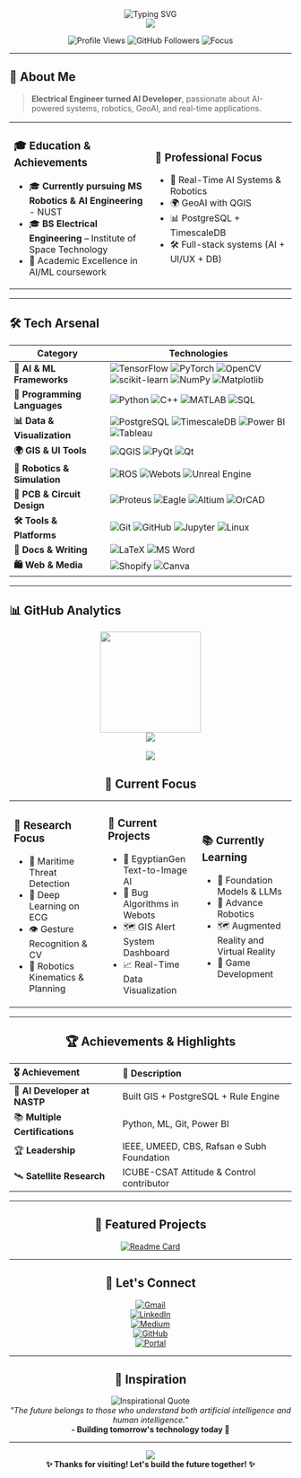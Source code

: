 <!-- Typing SVG with ocean theme -->
<div align="center">
  <img src="https://readme-typing-svg.herokuapp.com?font=Fira+Code&size=35&duration=3000&pause=1000&color=4682B4&center=true&vCenter=true&width=800&height=100&lines=Hi+%F0%9F%91%8B%2C+I'm+Rabbia+Waheed;AI+Developer+%26+Robotics+Engineer;GeoAI+Enthusiast+%F0%9F%8C%8D;Full-Stack+Problem+Solver" alt="Typing SVG" />
</div>

<div align="center">
  <img src="https://capsule-render.vercel.app/api?type=waving&color=gradient&customColorList=2,8,14,20,26&height=120&section=header&text=&fontSize=0" />
</div>

<p align="center">
  <img src="https://komarev.com/ghpvc/?username=rabbia67&color=4682b4&style=for-the-badge&label=Profile+Views" alt="Profile Views" />
  <img src="https://img.shields.io/github/followers/rabbia67?color=40e0d0&style=for-the-badge&logo=github&label=Followers" alt="GitHub Followers" />
  <img src="https://img.shields.io/badge/Focus-AI%2C%20GeoAI%2C%20Robotics-008B8B?style=for-the-badge" alt="Focus" />
</p>

---

## 🚀 About Me

> **Electrical Engineer turned AI Developer**, passionate about AI-powered systems, robotics, GeoAI, and real-time applications.

<table align="center">
<tr>
<td width="50%">

### 🎓 **Education & Achievements**
- 🎓 **Currently pursuing MS Robotics & AI Engineering** - NUST   
- 🎓 **BS Electrical Engineering** – Institute of Space Technology
- 🌟 Academic Excellence in AI/ML coursework


</td>
<td width="50%">

### 💼 **Professional Focus**
- 🤖 Real-Time AI Systems & Robotics  
- 🌍 GeoAI with QGIS  
- 📊 PostgreSQL + TimescaleDB  
- 🛠️ Full-stack systems (AI + UI/UX + DB)  

</td>
</tr>
</table>

---

## 🛠️ **Tech Arsenal**

<div align="center">

| **Category**                | **Technologies** |
|----------------------------|------------------|
| **🤖 AI & ML Frameworks**  | ![TensorFlow](https://img.shields.io/badge/TensorFlow-FF6F00?style=flat-square&logo=tensorflow&logoColor=white) ![PyTorch](https://img.shields.io/badge/PyTorch-EE4C2C?style=flat-square&logo=pytorch&logoColor=white) ![OpenCV](https://img.shields.io/badge/OpenCV-27338e?style=flat-square&logo=opencv&logoColor=white) ![scikit-learn](https://img.shields.io/badge/scikit--learn-F7931E?style=flat-square&logo=scikit-learn&logoColor=white) ![NumPy](https://img.shields.io/badge/NumPy-013243?style=flat-square&logo=numpy&logoColor=white) ![Matplotlib](https://img.shields.io/badge/Matplotlib-11557C?style=flat-square&logo=matplotlib&logoColor=white) |
| **🧠 Programming Languages** | ![Python](https://img.shields.io/badge/Python-3776AB?style=flat-square&logo=python&logoColor=white) ![C++](https://img.shields.io/badge/C++-00599C?style=flat-square&logo=c%2B%2B&logoColor=white) ![MATLAB](https://img.shields.io/badge/MATLAB-0076A8?style=flat-square&logo=mathworks&logoColor=white) ![SQL](https://img.shields.io/badge/SQL-336791?style=flat-square&logo=postgresql&logoColor=white) |
| **📊 Data & Visualization** | ![PostgreSQL](https://img.shields.io/badge/PostgreSQL-316192?style=flat-square&logo=postgresql&logoColor=white) ![TimescaleDB](https://img.shields.io/badge/TimescaleDB-FDB515?style=flat-square&logo=timescale&logoColor=white) ![Power BI](https://img.shields.io/badge/PowerBI-F2C811?style=flat-square&logo=powerbi&logoColor=black) ![Tableau](https://img.shields.io/badge/Tableau-E97627?style=flat-square&logo=tableau&logoColor=white) |
| **🌍 GIS & UI Tools**       | ![QGIS](https://img.shields.io/badge/QGIS-589632?style=flat-square&logo=qgis&logoColor=white) ![PyQt](https://img.shields.io/badge/PyQt-41CD52?style=flat-square&logo=qt&logoColor=white) ![Qt](https://img.shields.io/badge/Qt-41CD52?style=flat-square&logo=qt&logoColor=white) |
| **🤖 Robotics & Simulation**| ![ROS](https://img.shields.io/badge/ROS-22314E?style=flat-square&logo=ros&logoColor=white) ![Webots](https://img.shields.io/badge/Webots-000000?style=flat-square&logo=cyberbotics&logoColor=white) ![Unreal Engine](https://img.shields.io/badge/Unreal%20Engine-0E1128?style=flat-square&logo=unrealengine&logoColor=white) |
| **🧩 PCB & Circuit Design** | ![Proteus](https://img.shields.io/badge/Proteus-2C3539?style=flat-square&logo=proteus&logoColor=white) ![Eagle](https://img.shields.io/badge/Eagle-FF0000?style=flat-square&logo=autodesk&logoColor=white) ![Altium](https://img.shields.io/badge/Altium%20Designer-FFCC00?style=flat-square&logo=altium&logoColor=black) ![OrCAD](https://img.shields.io/badge/OrCAD-FF6F00?style=flat-square&logoColor=white) |
| **🛠️ Tools & Platforms**   | ![Git](https://img.shields.io/badge/Git-F05032?style=flat-square&logo=git&logoColor=white) ![GitHub](https://img.shields.io/badge/GitHub-181717?style=flat-square&logo=github&logoColor=white) ![Jupyter](https://img.shields.io/badge/Jupyter-F37626?style=flat-square&logo=jupyter&logoColor=white) ![Linux](https://img.shields.io/badge/Linux-FCC624?style=flat-square&logo=linux&logoColor=black) |
| **📝 Docs & Writing**       | ![LaTeX](https://img.shields.io/badge/LaTeX-008080?style=flat-square&logo=latex&logoColor=white) ![MS Word](https://img.shields.io/badge/Microsoft%20Word-2B579A?style=flat-square&logo=microsoft-word&logoColor=white) |
| **🛍️ Web & Media**         | ![Shopify](https://img.shields.io/badge/Shopify-7AB55C?style=flat-square&logo=shopify&logoColor=white) ![Canva](https://img.shields.io/badge/Canva-00C4CC?style=flat-square&logo=canva&logoColor=white) |

</div>


---

## 📊 **GitHub Analytics**

<div align="center">

<!-- GitHub stats: contributions, commits, stars, etc. -->
  <img height="180em" src="https://github-readme-stats.vercel.app/api?username=rabbia67&show_icons=true&theme=tokyonight&include_all_commits=true&count_private=true" />


<br/>

<!-- GitHub trophy board -->
<div align="center">
  <img src="https://github-profile-trophy.vercel.app/?username=rabbia67&theme=tokyonight&no-frame=true&no-bg=true&margin-w=4" />
</div>

<br/>

<!-- Alternative contribution activity graph -->
<div align="center">
  <img src="https://github-profile-summary-cards.vercel.app/api/cards/profile-details?username=rabbia67&theme=tokyonight" />
</div>



## 🎯 **Current Focus**

<table align="center">
<tr>
<td width="33%">

### 🔬 **Research Focus**
- 🚢 Maritime Threat Detection  
- 🧠 Deep Learning on ECG  
- 👁️ Gesture Recognition & CV  
- 🧪 Robotics Kinematics & Planning  

</td>
<td width="33%">

### 🚀 **Current Projects**
- 📡 EgyptianGen Text-to-Image AI  
- 🤖 Bug Algorithms in Webots  
- 🗺️ GIS Alert System Dashboard  
- 📈 Real-Time Data Visualization  

</td>
<td width="33%">

### 📚 **Currently Learning**
- 🧠 Foundation Models & LLMs  
- 📱 Advance Robotics
- 🗺️ Augmented Reality and Virtual Reality 
- 🤖 Game Development 

</td>
</tr>
</table>

---

## 🏆 **Achievements & Highlights**

<div align="center">

| 🎖️ Achievement | 📝 Description |
|:---|:---|
| 🧪 **AI Developer at NASTP** | Built GIS + PostgreSQL + Rule Engine |
| 📚 **Multiple Certifications** | Python, ML, Git, Power BI |
| 🏆 **Leadership** | IEEE, UMEED, CBS, Rafsan e Subh Foundation |
| 🛰️ **Satellite Research** | ICUBE-CSAT Attitude & Control contributor |

</div>

---

## 🌟 **Featured Projects**

<div align="center">

[![Readme Card](https://github-readme-stats.vercel.app/api/pin/?username=rabbia67&repo=EgyptianGen&theme=tokyonight)](https://github.com/rabbia67/EgyptianGen)

</div>

---

## 🤝 **Let's Connect**

<div align="center">

[![Gmail](https://img.shields.io/badge/Gmail-rabbiawaheed3952@gmail.com-D14836?style=for-the-badge&logo=gmail&logoColor=white)](mailto:rabbiawaheed3952@gmail.com)  
[![LinkedIn](https://img.shields.io/badge/LinkedIn-RabbiaWaheed-0077B5?style=for-the-badge&logo=linkedin&logoColor=white)](https://linkedin.com/in/rabbia-waheed-02b96921a/)  
[![Medium](https://img.shields.io/badge/Medium-Articles-000000?style=for-the-badge&logo=medium&logoColor=white)](https://medium.com/@rabbiawaheed395)  
[![GitHub](https://img.shields.io/badge/GitHub-rabbia67-181717?style=for-the-badge&logo=github&logoColor=white)](https://github.com/rabbia67)  
[![Portal](https://img.shields.io/badge/Portal-Website-28a745?style=for-the-badge&logo=google-chrome&logoColor=white)](https://rabbia67.github.io/)

</div>



---

## 💭 **Inspiration**

<div align="center">
  <img src="https://quotes-github-readme.vercel.app/api?type=horizontal&theme=tokyonight" alt="Inspirational Quote" />
</div>

<div align="center">
  <i>"The future belongs to those who understand both artificial intelligence and human intelligence."</i>  
  <br>
  <b>- Building tomorrow's technology today 🚀</b>
</div>

---

<div align="center">
  <img src="https://capsule-render.vercel.app/api?type=waving&color=gradient&customColorList=2,8,14,20,26&height=120&section=footer&text=&fontSize=0" />
</div>

<div align="center">
  <b>✨ Thanks for visiting! Let's build the future together! ✨</b>
</div>
